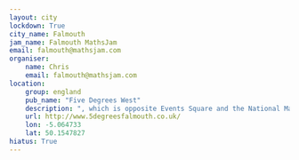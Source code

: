 ```yaml
---
layout: city                                           
lockdown: True
city_name: Falmouth                                                               
jam_name: Falmouth MathsJam
email: falmouth@mathsjam.com
organiser:
    name: Chris
    email: falmouth@mathsjam.com
location:
    group: england
    pub_name: "Five Degrees West"
    description: ", which is opposite Events Square and the National Maritime museum"
    url: http://www.5degreesfalmouth.co.uk/
    lon: -5.064733
    lat: 50.1547827
hiatus: True
---
```

